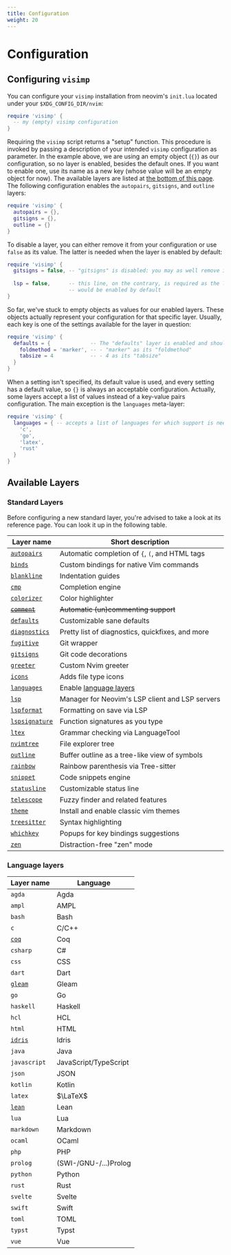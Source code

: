 ```yaml
---
title: Configuration
weight: 20
---
```


# Configuration

## Configuring `visimp`

You can configure your `visimp` installation from neovim's `init.lua` located
under your `$XDG_CONFIG_DIR/nvim`:

```lua
require 'visimp' {
  -- my (empty) visimp configuration
}
```

Requiring the `visimp` script returns a "setup" function. This procedure
is invoked by passing a description of your intended `visimp` configuration as
parameter. In the example above, we are using an empty object (`{}`) as our
configuration, so no layer is enabled, besides the default ones. If you want
to enable one, use its name as a new key (whose value will be an empty object
for now). The available layers are listed at [the bottom of this page](#available-layers). The following configuration enables the `autopairs`,
`gitsigns`, and `outline` layers:

```lua
require 'visimp' {
  autopairs = {},
  gitsigns = {},
  outline = {}
}
```

To disable a layer, you can either remove it from your configuration or use
`false` as its value. The latter is needed when the layer is enabled by default:

```lua
require 'visimp' {
  gitsigns = false, -- "gitsigns" is disabled: you may as well remove its entry
  
  lsp = false,      -- this line, on the contrary, is required as the layer
                    -- would be enabled by default
}
```

So far, we've stuck to empty objects as values for our enabled layers. These
objects actually represent your configuration for that specific layer. Usually,
each key is one of the settings available for the layer in question:

```lua
require 'visimp' {
  defaults = {             -- The "defaults" layer is enabled and should use:
    foldmethod = 'marker', -- - "marker" as its "foldmethod"
    tabsize = 4            -- - 4 as its "tabsize"
  }
}
```

When a setting isn't specified, its default value is used, and every setting has
a default value, so `{}` is always an acceptable configuration. Actually, some
layers accept a list of values instead of a key-value pairs configuration. The
main exception is the `languages` meta-layer:

```lua
require 'visimp' {
  languages = { -- accepts a list of languages for which support is needed.
    'c',
    'go',
    'latex',
    'rust'
  }
}
```

## Available Layers

### Standard Layers

Before configuring a new standard layer, you're advised to take a look at its
reference page. You can look it up in the following table.

| Layer name                               | Short description                                |
| ---------------------------------------- | ------------------------------------------------ |
| [`autopairs`](layers/AUTOPAIRS.md)       | Automatic completion of `{`, `(`, and HTML tags  |
| [`binds`](layers/BINDS.md)               | Custom bindings for native Vim commands          |
| [`blankline`](layers/BLANKLINE.md)       | Indentation guides                               |
| [`cmp`](layers/CMP.md)                   | Completion engine                                |
| [`colorizer`](layers/COLORIZER.md)       | Color highlighter                                |
| ~~[`comment`](layers/COMMENT.md)~~       | ~~Automatic (un)commenting support~~             |
| [`defaults`](layers/DEFAULTS.md)         | Customizable sane defaults                       |
| [`diagnostics`](layers/DIAGNOSTICS.md)   | Pretty list of diagnostics, quickfixes, and more |
| [`fugitive`](layers/FUGITIVE.md)         | Git wrapper                                      |
| [`gitsigns`](layers/GITSIGNS.md)         | Git code decorations                             |
| [`greeter`](layers/GREETER.md)           | Custom Nvim greeter                              |
| [`icons`](layers/ICONS.md)               | Adds file type icons                             |
| [`languages`](layers/LANGUAGES.md)       | Enable [language layers](#language-layers)       |
| [`lsp`](layers/LSP.md)                   | Manager for Neovim's LSP client and LSP servers  |
| [`lspformat`](layers/LSPFORMAT.md)       | Formatting on save via LSP                       |
| [`lspsignature`](layers/LSPSIGNATURE.md) | Function signatures as you type                  |
| [`ltex`](layers/LTEX.md)                 | Grammar checking via LanguageTool                |
| [`nvimtree`](layers/NVIMTREE.md)         | File explorer tree                               |
| [`outline`](layers/OUTLINE.md)           | Buffer outline as a tree-like view of symbols    |
| [`rainbow`](layers/RAINBOW.md)           | Rainbow parenthesis via Tree-sitter               |
| [`snippet`](layers/SNIPPET.md)           | Code snippets engine                             |
| [`statusline`](layers/STATUSLINE.md)     | Customizable status line                         |
| [`telescope`](layers/TELESCOPE.md)       | Fuzzy finder and related features                |
| [`theme`](layers/THEME.md)               | Install and enable classic vim themes            |
| [`treesitter`](layers/TREESITTER.md)     | Syntax highlighting                              |
| [`whichkey`](layers/WHICHKEY.md)         | Popups for key bindings suggestions              |
| [`zen`](layers/ZEN.md)                   | Distraction-free "zen" mode                      |

### Language layers

| Layer name                    | Language              |
| ----------------------------- | --------------------- |
| `agda`                        | Agda                  |
| `ampl`                        | AMPL                  |
| `bash`                        | Bash                  |
| `c`                           | C/C++                 |
| [`coq`](languages/COQ.md)     | Coq                   |
| `csharp`                      | C#                    |
| `css`                         | CSS                   |
| `dart`                        | Dart                  |
| [`gleam`](languages/GLEAM.md) | Gleam                 |
| `go`                          | Go                    |
| `haskell`                     | Haskell               |
| `hcl`                         | HCL                   |
| `html`                        | HTML                  |
| [`idris`](languages/IDRIS.md) | Idris                 |
| `java`                        | Java                  |
| `javascript`                  | JavaScript/TypeScript |
| `json`                        | JSON                  |
| `kotlin`                      | Kotlin                |
| `latex`                       | $\LaTeX$              |
| [`lean`](languages/LEAN.md)   | Lean                  |
| `lua`                         | Lua                   |
| `markdown`                    | Markdown              |
| `ocaml`                       | OCaml                 |
| `php`                         | PHP                   |
| `prolog`                      | (SWI-/GNU-/...)Prolog |
| `python`                      | Python                |
| `rust`                        | Rust                  |
| `svelte`                      | Svelte                |
| `swift`                       | Swift                 |
| `toml`                        | TOML                  |
| `typst`                       | Typst                 |
| `vue`                         | Vue                   |
